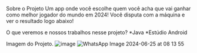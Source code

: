 Sobre o Projeto 
Um app onde você escolhe quem você acha que vai ganhar como melhor jogador do mundo em 2024!
Você disputa com a máquina e ver o resultado logo abaixo!

O que veremos e nossos trabalhos nesse projeto?
*Java
*Estúdio Android

Imagem do Projeto.
![image](https://github.com/Lucio-Gabriel/AppTheBest/assets/129960209/0cb315cf-aaf5-4861-ac96-7b0f34815325)
![WhatsApp Image 2024-06-25 at 08 13 55](https://github.com/Lucio-Gabriel/AppTheBest/assets/129960209/ca5b88f2-a648-471f-bc33-53f48ef6ccfa)
